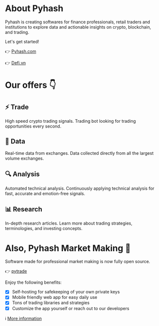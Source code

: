 # About Pyhash 

Pyhash is creating softwares for finance professionals, retail traders and institutions to explore data and actionable insights on crypto, blockchain, and trading.

Let's get started!

👉 [Pyhash.com](https://pyhash.com)

👉 [Defi.vn](https://defi.vn)

# Our offers 👇
## ⚡ Trade
High speed crypto trading signals. Trading bot looking for trading opportunities every second.

## 💾 Data
Real-time data from exchanges. Data collected directly from all the largest volume exchanges.

## 🔍 Analysis
Automated technical analysis. Continuously applying technical analysis for fast, accurate and emotion-free signals.

## 📊 Research
In-depth research articles. Learn more about trading strategies, terminologies, and investing concepts.

# Also, Pyhash Market Making 🤖
Software made for professional market making is now fully open source.

👉 [pytrade](https://github.com/pyhashdotcom/trading-bot-app)

Enjoy the following benefits:
- [x] Self-hosting for safekeeping of your own private keys
- [x] Mobile friendly web app for easy daily use
- [x] Tons of trading libraries and strategies
- [x] Customize the app yourself or reach out to our developers

ℹ️ [More information](https://docs.pyhash.com/pyhash-market-making/overview-of-services)
